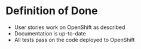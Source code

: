 # Definition of Done

- User stories work on OpenShift as described
- Documentation is up-to-date
- All tests pass on the code deployed to OpenShift
